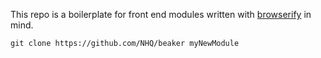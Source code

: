 This repo is a boilerplate for front end modules written with [browserify](https://github.com/substack/node-browserify) in mind.

```
git clone https://github.com/NHQ/beaker myNewModule
```